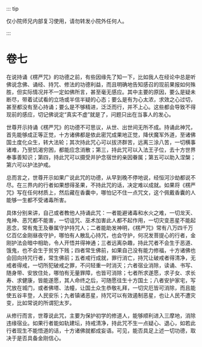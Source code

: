 ::: tip

仅小院师兄内部复习使用，请勿转发小院外任何人。

:::

# 卷七

​          在说持诵《楞严咒》的功德之前，有些因缘先了知一下，比如我人在经论中总是听佛说念佛、诵经、持咒、修法的功德利益，而且明确地告知感召的现前果报如何殊胜，但实际情况并不一定如佛所言，甚至毫无感应。其中主要的原因，要么是疑未断尽，带着试试看的立场或半信半疑的心态；要么是有为心太浓，求效之心过切，甚至都没有至心持诵；要么是不够精进，泛泛而行，并不上心。这些都会导致不得现前的感应，切记佛说定“真实不虚”就是了，问题只出在当事人的发心。

​         世尊开示持诵《楞严咒》的功德不可思议，从世、出世间无所不成。持诵此神咒，首先能够成正等正觉，十方诸佛都是依此密咒成果地正觉，降伏魔军外道，至诸佛国土度化众生，转大法轮；其次持此咒心可以拔济群苦，远离三涂八苦，一切横事诸难，乃至饥渴穷困，都能应念消散；第三，持此咒可以入法王子位，去十方世界奉事善知识；第四，持此咒可以摄受并护念宿世的亲因眷属；第五可以助入涅槃；第六可以护法护戒。

​         总而言之，世尊开示如果广说此咒的功德，从早到晚不停地说，经恒河沙劫都说不尽。在三界内的行者如果想得圣果，不持此咒的话，决定难以成就。如果将《楞严咒》写在任何材质上，然后藏在香囊中，哪怕记不住一点咒文，这个佩戴香囊的人能够一生都不受诸毒所害。

​         具体分别来讲，自己或者教他人持诵此咒：一者能避诸毒和水火之难，一切龙天、鬼神、恶咒都不能害，一切诅咒、巫术加害此人都不起作用，一切灾变恶星不能起恶念，常有鬼王及眷属守护持咒人；二者能助发神明，《楞严咒》常有八万四千万亿百亿金刚昼夜守护，哪怕有人散乱心持咒，也会守护，何况发菩提心的行者，金刚护法会暗中相助，令人开悟并得神通；三者远离杂趣，持此咒者不会生于恶道、饿鬼，也不会生于贫穷下贱；四者常生佛前，如果自己没有能力修福，十方诸佛也会回向持咒行者，常生佛前；五者戒行成就，罪行消亡，持咒让破戒者得清净，无戒者得戒，一切所犯破戒之罪，不问轻重一时消灭；六者宿业消除，读诵、书写、随身带、安放住处，哪怕有无量罪障，也皆可消除；七者所求遂愿，求子女、求长寿、求健康，皆能遂愿，其人命终之后，可随愿往生十方国土；八者安护家宅，写咒放在城门，或者佛塔、法幢，让国土众生恭敬礼拜，一切灾厄皆可消除，而且能使五谷丰登，人民安乐；九者镇诸恶星，持咒可以有效遏制恶星，也让人民不遭灾变，比如常说的所谓犯太岁。         

​        从修行而言，世尊说此咒，主要为保护初学的修道人，能够顺利进入三摩地，消除违缘宿业。如果行者能如轨建坛，持戒清净，持此咒不生一点疑心、退心，如若此行者现生不能悟道的话，十方诸佛就都成妄语。可见，能否具足上述一切功德，取决于是否具备金刚信心。